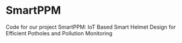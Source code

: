 # SmartPPM
Code for our project SmartPPM: IoT Based Smart Helmet Design for Efficient Potholes and Pollution Monitoring
